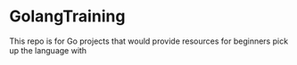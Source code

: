 # GolangTraining

This repo is for Go projects that would provide resources for beginners pick up the language with
